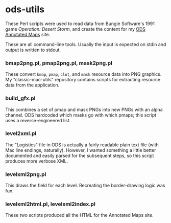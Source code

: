 ods-utils
=========

These Perl scripts were used to read data from Bungie Software's 1991 game _Operation: Desert Storm_, and create the content for my [ODS Annotated Maps](http://www.whpress.com/ods/) site.

These are all command-line tools. Usually the input is expected on stdin and output is written to stdout.

### bmap2png.pl, pmap2png.pl, mask2png.pl

These convert `bmap`, `pmap`, `clut`, and `mask` resource data into PNG graphics. My "classic-mac-utils" repository contains scripts for extracting resource data from the application.

### build_gfx.pl

This combines a set of pmap and mask PNGs into new PNGs with an alpha channel. ODS hardcoded which masks go with which pmaps; this script uses a reverse-engineered list.

### level2xml.pl

The "Logistics" file in ODS is actually a fairly readable plain text file (with Mac line endings, naturally). However, I wanted something a little better documented and easily parsed for the subsequent steps, so this script produces more verbose XML.

### levelxml2png.pl

This draws the field for each level. Recreating the border-drawing logic was fun.

### levelxml2html.pl, levelxml2index.pl

These two scripts produced all the HTML for the Annotated Maps site.

